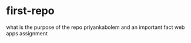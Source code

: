 # first-repo
what is the purpose of the repo
priyankabolem and an important fact web apps assignment

